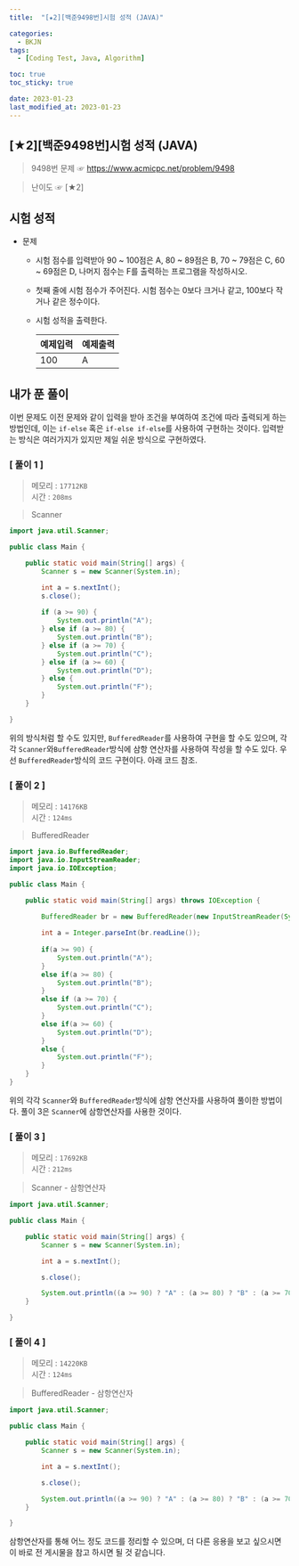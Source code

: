 ```yaml
---
title:  "[★2][백준9498번]시험 성적 (JAVA)" 

categories:
  - BKJN
tags:
  - [Coding Test, Java, Algorithm]

toc: true
toc_sticky: true

date: 2023-01-23
last_modified_at: 2023-01-23
---
```

[★2][백준9498번]시험 성적 (JAVA)
----
> 9498번 문제 ☞ <https://www.acmicpc.net/problem/9498>  

> 난이도 ☞ [★2]
  
## 시험 성적  
  
- 문제
  - 시험 점수를 입력받아 90 ~ 100점은 A, 80 ~ 89점은 B, 70 ~ 79점은 C, 60 ~ 69점은 D, 나머지 점수는 F를 출력하는 프로그램을 작성하시오.
  - 첫째 줄에 시험 점수가 주어진다. 시험 점수는 0보다 크거나 같고, 100보다 작거나 같은 정수이다.
  - 시험 성적을 출력한다.
  
	|예제입력|예제출력|
	|:--|:--|
	|100|A|

  
## 내가 푼 풀이
  
이번 문제도 이전 문제와 같이 입력을 받아 조건을 부여하여 조건에 따라 출력되게 하는 방법인데, 이는 `if-else` 혹은 `if-else if-else`를 사용하여 구현하는 것이다. 입력받는 방식은 여러가지가 있지만 제일 쉬운 방식으로 구현하였다.
  
### [ 풀이 1 ]  
>메모리 : `17712KB`  
>시간 : `208ms`  

> Scanner  
  
```java
import java.util.Scanner;

public class Main {

	public static void main(String[] args) {
		Scanner s = new Scanner(System.in);

		int a = s.nextInt();
		s.close();
		
		if (a >= 90) {
			System.out.println("A");
		} else if (a >= 80) {
			System.out.println("B");
		} else if (a >= 70) {
			System.out.println("C");
		} else if (a >= 60) {
			System.out.println("D");
		} else {
			System.out.println("F");
		}
	}

}
```
위의 방식처럼 할 수도 있지만, `BufferedReader`를 사용하여 구현을 할 수도 있으며, 각각 `Scanner`와`BufferedReader`방식에 삼항 연산자를 사용하여 작성을 할 수도 있다. 우선 `BufferedReader`방식의 코드 구현이다. 아래 코드 참조.
### [ 풀이 2 ]  
>메모리 : `14176KB`  
>시간 : `124ms`  
  
>BufferedReader
    
```java
import java.io.BufferedReader;
import java.io.InputStreamReader;
import java.io.IOException;

public class Main {

	public static void main(String[] args) throws IOException {
       
		BufferedReader br = new BufferedReader(new InputStreamReader(System.in));

		int a = Integer.parseInt(br.readLine());
       
		if(a >= 90) {
			System.out.println("A");
		}
		else if(a >= 80) {
			System.out.println("B");
		}
		else if (a >= 70) {
			System.out.println("C");
		}
		else if(a >= 60) {
			System.out.println("D");
		}
		else {
			System.out.println("F");
		}
	}
}
```
위의 각각 `Scanner`와 `BufferedReader`방식에 삼항 연산자를 사용하여 풀이한 방법이다. 풀이 3은 `Scanner`에 삼항연산자를 사용한 것이다.
### [ 풀이 3 ]  
>메모리 : `17692KB`  
>시간 : `212ms`  
  
>Scanner - 삼항연산자
    
```java
import java.util.Scanner;

public class Main {

	public static void main(String[] args) {
		Scanner s = new Scanner(System.in);

		int a = s.nextInt();

		s.close();

		System.out.println((a >= 90) ? "A" : (a >= 80) ? "B" : (a >= 70) ? "C" : (a >= 60) ? "D" : "F");
	}

}
```
### [ 풀이 4 ]  
>메모리 : `14220KB`  
>시간 : `124ms`  
  
>BufferedReader - 삼항연산자
  
```java
import java.util.Scanner;

public class Main {

	public static void main(String[] args) {
		Scanner s = new Scanner(System.in);

		int a = s.nextInt();

		s.close();

		System.out.println((a >= 90) ? "A" : (a >= 80) ? "B" : (a >= 70) ? "C" : (a >= 60) ? "D" : "F");
	}

}
```
삼항연산자를 통해 어느 정도 코드를 정리할 수 있으며, 더 다른 응용을 보고 싶으시면 이 바로 전 게시물을 참고 하시면 될 것 같습니다.